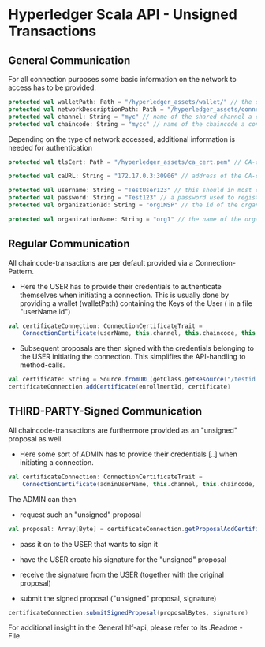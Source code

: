 # <a id="Unsigned" /> Hyperledger Scala API - Unsigned Transactions

## General Communication
For all connection purposes some basic information on the network to access has to be provided.
```scala
protected val walletPath: Path = "/hyperledger_assets/wallet/" // the directory containing your certificates.
protected val networkDescriptionPath: Path = "/hyperledger_assets/connection_profile.yaml" // the file describing the existing network.
protected val channel: String = "myc" // name of the shared channel a connection is requested for.
protected val chaincode: String = "mycc" // name of the chaincode a connection is requested for.
```

Depending on the type of network accessed, additional information is needed for authentication
```scala
protected val tlsCert: Path = "/hyperledger_assets/ca_cert.pem" // CA-certificate to have your client validate that the server you are talking to is actually the CA.

protected val caURL: String = "172.17.0.3:30906" // address of the CA-server.

protected val username: String = "TestUser123" // this should in most cases be the name of the .id file in your wallet directory.
protected val password: String = "Test123" // a password used to register a user and receive/set a certificate for said user when enrolling.
protected val organizationId: String = "org1MSP" // the id of the organization the user belongs to.

protected val organizationName: String = "org1" // the name of the organization the user belongs to.

```

## Regular Communication
All chaincode-transactions are per default provided via a Connection-Pattern.
- Here the USER has to provide their credentials to authenticate themselves when initiating a connection.
    This is usually done by providing a wallet (walletPath) containing the Keys of the User ( in a file "userName.id")
```scala
val certificateConnection: ConnectionCertificateTrait = 
    ConnectionCertificate(userName, this.channel, this.chaincode, this.walletPath, this.networkDescriptionPath)
```
- Subsequent proposals are then signed with the credentials belonging to the USER initiating the connection.
    This simplifies the API-handling to method-calls.
```scala
val certificate: String = Source.fromURL(getClass.getResource("/testid.csr")).mkString
certificateConnection.addCertificate(enrollmentId, certificate)
```

## THIRD-PARTY-Signed Communication
All chaincode-transactions are furthermore provided as an "unsigned" proposal as well.

- Here some sort of ADMIN has to provide their credentials [..] when initiating a connection.
```scala
val certificateConnection: ConnectionCertificateTrait = 
    ConnectionCertificate(adminUserName, this.channel, this.chaincode, this.adminWalletPath, this.networkDescriptionPath)
```
The ADMIN can then 
- request such an "unsigned" proposal
```scala
val proposal: Array[Byte] = certificateConnection.getProposalAddCertificate(enrollmentId, certificate)
```
- pass it on to the USER that wants to sign it
- have the USER create his signature for the "unsigned" proposal
- receive the signature from the USER (together with the original proposal)

- submit the signed proposal ("unsigned" proposal, signature)
```scala
certificateConnection.submitSignedProposal(proposalBytes, signature)
```

For additional insight in the General hlf-api, please refer to its .Readme - File.

